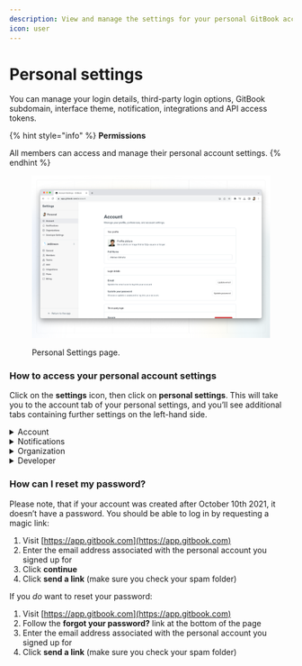```yaml
---
description: View and manage the settings for your personal GitBook account.
icon: user
---
```


# Personal settings

You can manage your login details, third-party login options, GitBook subdomain, interface theme, notification, integrations and API access tokens.

{% hint style="info" %}
**Permissions**

All members can access and manage their personal account settings.
{% endhint %}

<figure><img src="../.gitbook/assets/personal-settings.png" alt=""><figcaption><p>Personal Settings page.</p></figcaption></figure>

### How to access your personal account settings

Click on the **settings** icon, then click on **personal settings**. This will take you to the account tab of your personal settings, and you’ll see additional tabs containing further settings on the left-hand side.

<details>

<summary>Account</summary>

**Your profile**

You can update your profile picture and your full name.

**Login details**

You can update the email address and password used to log into your GitBook account. **Note:** if you created your account on or after October 9th 2021, your account does not have a password and you’ll instead use a magic link to sign in.

**Third-party login**

You can also use your Google and/or GitHub credentials to log into GitBook.

**Publishing**

Each published GitBook space that lives within your personal library will have a domain in two parts:

1. `[something].gitbook.io` (this is the GitBook subdomain)
2. `/[spaceURL]` (this is set within the settings for the space itself)

You can update the GitBook subdomain here, as well as the default content, which is the space that visitors will see if they navigate to your GitBook subdomain directly.

**Preferences**

You can choose your preferred interface theme — dark, light, or matching your system preference. **Note:** this setting only affects your experience when logged into the GitBook app, and will not affect your published content in any way

**Troubleshooting**

Optionally, you can enable the recording of advanced logs. These advanced logs help our team to more effectively troubleshoot issues.

**Account actions**

From this section you can sign out, or delete your account. **Note: there is no turning back if you delete your account!** All associated data will be deleted as well.

</details>

<details>

<summary>Notifications</summary>

GitBook can provide you with two types of [notifications](../collaboration/notifications.md) — email notifications, and in-app notifications. From this settings screen you can decide which kinds of notifications you would like to receive when different events happen.

</details>

<details>

<summary>Organization</summary>

Your personal account could be a member of any number of organizations, and this tab can be considered a shortcut to the [organization settings page](organization-management.md) for each organization. You can also create a new organization from this page.

</details>

<details>

<summary>Developer</summary>

On this page you can manage and create access tokens for the [GitBook API](https://developer.gitbook.com/).

</details>

### **How can I reset my password?**

Please note, that if your account was created after October 10th 2021, it doesn’t have a password. You should be able to log in by requesting a magic link:

1. Visit [https://app.gitbook.com](https://app.gitbook.com)
2. Enter the email address associated with the personal account you signed up for
3. Click **continue**
4. Click **send a link** (make sure you check your spam folder)

If you _do_ want to reset your password:

1. Visit [https://app.gitbook.com](https://app.gitbook.com)
2. Follow the **forgot your password?** link at the bottom of the page
3. Enter the email address associated with the personal account you signed up for
4. Click **send a link** (make sure you check your spam folder)
